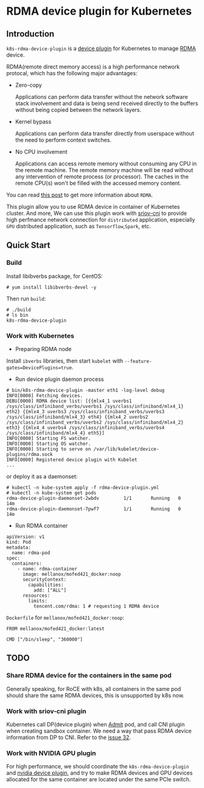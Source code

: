 # RDMA device plugin for Kubernetes

## Introduction

`k8s-rdma-device-plugin` is a [device plugin](https://github.com/kubernetes/community/blob/master/contributors/design-proposals/resource-management/device-plugin.md) for Kubernetes to manage [RDMA](https://en.wikipedia.org/wiki/Remote_direct_memory_access) device.

RDMA(remote direct memory access) is a high performance network protocal, which has the following major advantages:

* Zero-copy 

  Applications can perform data transfer without the network software stack involvement and data is being send received directly to the buffers without being copied between the network layers.

* Kernel bypass

  Applications can perform data transfer directly from userspace without the need to perform context switches.

* No CPU involvement 

  Applications can access remote memory without consuming any CPU in the remote machine. The remote memory machine will be read without any intervention of remote process (or processor). The caches in the remote CPU(s) won't be filled with the accessed memory content.

You can read [this post](http://www.rdmamojo.com/2014/03/31/remote-direct-memory-access-rdma/) to get more information about `RDMA`.

This plugin allow you to use RDMA device in container of Kubernetes cluster. And more, We can use this plugin work with [sriov-cni](https://github.com/hustcat/sriov-cni) to provide high perfmance network connection for `distributed` application, especially `GPU` distributed application, such as `Tensorflow`,`Spark`, etc.

## Quick Start

### Build

Install libibverbs package, for CentOS:

```
# yum install libibverbs-devel -y
```

Then run `build`:

```
# ./build 
# ls bin
k8s-rdma-device-plugin
```

### Work with Kubernetes

* Preparing RDMA node

Install `ibverbs` libraries, then start `kubelet` with `--feature-gates=DevicePlugins=true`.


* Run device plugin daemon process

```
# bin/k8s-rdma-device-plugin -master eth1 -log-level debug
INFO[0000] Fetching devices.                            
DEBU[0000] RDMA device list: [{{mlx4_1 uverbs1 /sys/class/infiniband_verbs/uverbs1 /sys/class/infiniband/mlx4_1} eth2} {{mlx4_3 uverbs3 /sys/class/infiniband_verbs/uverbs3 /sys/class/infiniband/mlx4_3} eth4} {{mlx4_2 uverbs2 /sys/class/infiniband_verbs/uverbs2 /sys/class/infiniband/mlx4_2} eth3} {{mlx4_4 uverbs4 /sys/class/infiniband_verbs/uverbs4 /sys/class/infiniband/mlx4_4} eth5}] 
INFO[0000] Starting FS watcher.                         
INFO[0000] Starting OS watcher.                         
INFO[0000] Starting to serve on /var/lib/kubelet/device-plugins/rdma.sock 
INFO[0000] Registered device plugin with Kubelet
...
```

or deploy it as a daemonset:

```
# kubectl -n kube-system apply -f rdma-device-plugin.yml
# kubectl -n kube-system get pods
rdma-device-plugin-daemonset-2wbdv         1/1       Running   0          14m
rdma-device-plugin-daemonset-7pwf7         1/1       Running   0          14m
```

* Run RDMA container

```
apiVersion: v1
kind: Pod
metadata:
  name: rdma-pod
spec:
  containers:
    - name: rdma-container
      image: mellanox/mofed421_docker:noop
      securityContext:
        capabilities:
          add: ["ALL"]
      resources:
        limits:
          tencent.com/rdma: 1 # requesting 1 RDMA device
```

`Dockerfile` for `mellanox/mofed421_docker:noop`:

```
FROM mellanox/mofed421_docker:latest

CMD ["/bin/sleep", "360000"]
```

## TODO

### Share RDMA device for the containers in the same pod

Generally speaking, for RoCE with k8s, all containers in the same pod should share the same RDMA devices, this is unsupported by k8s now.

### Work with sriov-cni plugin

Kubernetes call DP(device plugin) when [Admit](https://github.com/kubernetes/kubernetes/blob/v1.9.3/pkg/kubelet/kubelet.go#L1998) pod, and call CNI plugin when creating sandbox container. We need a way that pass RDMA device information from DP to CNI. Refer to the [issue 32](https://github.com/hustcat/sriov-cni/issues/32).

### Work with NVIDIA GPU plugin

For high performance, we should coordinate the `k8s-rdma-device-plugin` and [nvidia device plugin](https://github.com/NVIDIA/k8s-device-plugin), and try to make RDMA devices and GPU devices allocated for the same container are located under the same PCIe switch.
